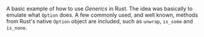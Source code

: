 A basic example of how to use _Generics_ in Rust.
The idea was basically to emulate what ``Option`` does.
A few commonly used, and well known, methods from Rust's native ``Option``
object are included, such as ``unwrap``, ``is_some`` and ``is_none``.
